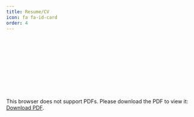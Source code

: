 ```yaml
---
title: Resume/CV
icon: fa fa-id-card
order: 4
---
```


<object data="/assets/klostermann.pdf" type="application/pdf" width="700px" height="700px">
    <embed src="/assets/klostermann.pdf">
        <p>This browser does not support PDFs. Please download the PDF to view it: <a href="http://aiko.dev/assets/klostermann.pdf">Download PDF</a>.</p>
    </embed>
</object>
